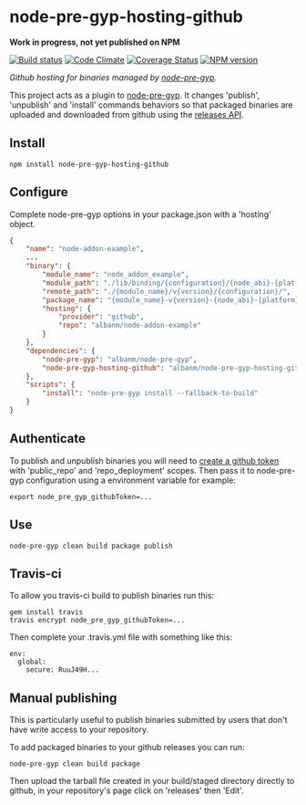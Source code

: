 node-pre-gyp-hosting-github
===========================

**Work in progress, not yet published on NPM**

[![Build status](https://travis-ci.org/albanm/node-pre-gyp-hosting-github.svg)](https://travis-ci.org/albanm/node-pre-gyp-hosting-github)
[![Code Climate](https://codeclimate.com/github/albanm/node-pre-gyp-hosting-github/badges/gpa.svg)](https://codeclimate.com/github/albanm/node-pre-gyp-hosting-github)
[![Coverage Status](https://coveralls.io/repos/albanm/node-pre-gyp-hosting-github/badge.png)](https://coveralls.io/r/albanm/node-pre-gyp-hosting-github)
[![NPM version](https://badge.fury.io/js/node-pre-gyp-hosting-github.svg)](http://badge.fury.io/js/node-pre-gyp-hosting-github)

*Github hosting for binaries managed by [node-pre-gyp](https://github.com/mapbox/node-pre-gyp).*

This project acts as a plugin to [node-pre-gyp](https://github.com/mapbox/node-pre-gyp). It changes 'publish', 'unpublish' and 'install' commands behaviors so that packaged binaries are uploaded and downloaded from github using the [releases API](https://developer.github.com/v3/repos/releases/).

Install
-------

    npm install node-pre-gyp-hosting-github

Configure
---------

Complete node-pre-gyp options in your package.json with a 'hosting' object.

```json
{
    "name": "node-addon-example",
    ...
    "binary": {
        "module_name": "node_addon_example",
        "module_path": "./lib/binding/{configuration}/{node_abi}-{platform}-{arch}/",
        "remote_path": "./{module_name}/v{version}/{configuration}/",
        "package_name": "{module_name}-v{version}-{node_abi}-{platform}-{arch}.tar.gz",
        "hosting": {
            "provider": "github",
            "repo": "albanm/node-addon-example"
        }
    },
    "dependencies": {
        "node-pre-gyp": "albanm/node-pre-gyp",
        "node-pre-gyp-hosting-github": "albanm/node-pre-gyp-hosting-github"
    },
    "scripts": {
        "install": "node-pre-gyp install --fallback-to-build"
    }
}
```

Authenticate
------------

To publish and unpublish binaries you will need to [create a github token](https://github.com/settings/applications) with 'public_repo' and 'repo_deployment' scopes. Then pass it to node-pre-gyp configuration using a environment variable for example:

    export node_pre_gyp_githubToken=...
    
    
Use
---

    node-pre-gyp clean build package publish

Travis-ci
---------

To allow you travis-ci build to publish binaries run this:

    gem install travis
    travis encrypt node_pre_gyp_githubToken=...
    
Then complete your .travis.yml file with something like this:

    env:
      global:
        secure: RuuJ49H...

Manual publishing
-----------------

This is particularly useful to publish binaries submitted by users that don't have write access to your repository.

To add packaged binaries to your github releases you can run:

    node-pre-gyp clean build package
   
Then upload the tarball file created in your build/staged directory directly to github, in your repository's page click on 'releases' then 'Edit'.
